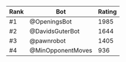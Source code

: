 Rank|Bot|Rating
---|---|---
#1|@OpeningsBot|1985
#2|@DavidsGuterBot|1644
#3|@pawnrobot|1405
#4|@MinOpponentMoves|936
